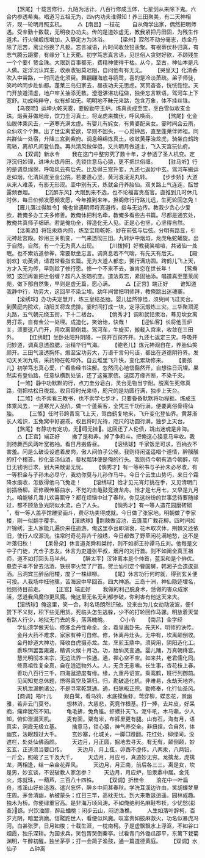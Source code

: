<!-- { "loadSidebar": true } -->
　　【煞尾】十载苦修行，九陌为活计。八百行修成玉体，七星剑从来除下鬼。六合内参透希夷。唱道习五祖无为，四内功夫谁得知！养三田聚美，有二天神相济，现一轮明月照玄机。
　　△【南吕】一枝花
　　自从俺学出家，偶然把明师遇。受辛勤十数载，无明夜办功夫。传的是道妙虚无，教我紧把丹田固，为残生作道术。行火候煅炼增加，入静定方为沐浴。
　　【梁州】寂然不动分毫志，炼金丹除了厄苦，离尘俗换了凡躯。忘言减语，片时间收敛铅汞聚。有根蒂伏朴归真，有志气腾云蹑雾，有缘分飞上天衢。初学笃志真言语，见世俗人贪财好欲，不顾残生一个个要亻赞金珠。大限到百事都无，费精神使得干枯。从今，至古，神仙本是凡人做。定浮沉认宾主，收汞收铅莫迟阻，自问他有有无无。
　　【哭皇天】化清香吹入中霄路，一时间造化须臾。舞翩翩海底寻鸥鹭，喜的是冷淡萧疏。弟子师徒，笑吟吟同步赴仙都。蓬莱三岛归家去，昼夜功夫无思虑。冥冥杳杳，恍恍惚惚。天门开放道清虚，地户牢关抽添无数。澄澄湛湛功程做，独坐忘言默语，驾河车上下宽舒。功成纯粹守，似有却如无。明明地不昧元来路，包含万象，体不挂丝铢。
　　【乌夜啼】运坤火乾天雾，要殷勤守玉炉。炼真汞成至宝，烹白雪似收支金珠。煅黄芽做地母，饮刀圭习真土。将龙虎来擒伏，呼风唤雨。
　　【煞尾】化金仙脱体乘风去，一道寒光满太虚。有婴儿有姹女，有黄婆配亲女。霎时间会云雨，众仙欢个个舞。出了世尘离爱欲，早则不回头，一心觅钟吕，直至蓬莱伴师祖。同共群仙一处宿，升降三宫到紫府。调息绵绵炼真土，收敛黄芽治龙虎，骑坐白鹤跨鸾辂，离却凡间登仙路。再共清风做伴侣，又共明月做道主，飞入天宫玩仙府。
　　△【双调】新水令
　　我在这门中整穷究了数十年，才参透了圣人机变。定浮沉归妙理，进坤火炼丹田。先锁住意马心猿，更不把世俗缠。
　　【驻马听】行的是调息绵绵，呼吸风云有后先。比及得三宫升变，九还七返妙中玄。驾河车搬运走如烟，化清风直至金公院。若要道心坚，黄河浪滚泥丸转。
　　【步步娇】大道从来人难羡，有影无形现。壶中别有天，炼就金丹养胎仙。双关路上气连连，酝甘露频吞烟。
　　【沉醉东风】大限到来不选，也不论福富贵高官。直推到几时休几时休，每日价频发愿频发愿，今年推到来年。担阁修行行路儿远，生死轮回怎免！
　　【雁儿落过得胜令】俺也曾遇明师将真道传，指与无边传。教我少贪心少爱欲，教俺多办工夫多修善。教俺休把利名牵，教俺多看些古书篇。尽都是通玄处，教俺共真师子细研。若是俺功全，得造化无人见。正是心也坚，心坚得自然。
　　【沽美酒】将铅汞鼎内煎，炼至宝用乾乾，妙在前弦与后弦。分明有路显，引元神赴宫殿。妙用三关机变，一气来透彻三田。九转炉中烟焰，龙虎龟蛇蟠旋。出于自然，自然，有一个无为真人出现。
　　【川拨掉】好教我笑喧喧，共诸仙一处眠。也不索访道参禅，常要默坐忘言。调真息若不气喘，有先天有后天。
　　【殿前欢】劝英贤，请君常看指玄篇。无为大道人都恋，要行满功圆。跨鹤儿飞上天，方才入无为传，早则趁了修行愿。修一个不来不去，谁肯恋在世长年！
　　【鸳鸯煞】这回再谁把世俗缠？超凡入圣随机变。道法双忘，紧固抽添。唱道真至蓬莱阆苑，做下部自然集，早则是虚无篇，愿心满。
　　△【正宫】端正好
　　谁知道我静中行，功劳大，这回早不染尘埃。幼年间曾把明师拜，教俺跳出迷魂寨。
　　【滚绣球】办功夫定慧开，炼三皇结圣胎。婴儿猛然惊怪，须臾间飞过灵台。到黄庭内院欢，动阳关将龙虎排。霎时间打成一块，定浮沉煅炼三灾。三华聚顶泥丸路，五气朝元绕玉街，下十二楼台。
　　【倘秀才】调和就铅汞冶，蓦见坎女离男打乖，自有金公一处埋。成造化，笑诒诒，快哉！
　　【迎仙客】长将他玉炉关，须要这八门开，用坎离颠倒栽。驾河车，牛旋买，搬载入宫来，收敛在三田外。
　　【红绣鞋】坐卧处阳升阴降，一窍开百窍齐开。九还七返定三灾。呼吸开归妙道，调真息透盈腮，治精华归气海。
　　【鲍老儿】炼元神观自在，养胎仙笑颜开。三田气滚透胸怀。煅至宝功劳大，万语千言句句该，都出在道德阴符界。发动天关润九垓，采药物在乾坤外。自云堆里飞升快，变化累劫修来。
　　【耍孩儿】初学笃志真心爱，广看些经书注解。忽然间心地悟豁然开，自想往日沉埋。果然实有登仙路，任意纵横到处该，还了这冤家债。这回万缘齐断，不染千灾。
　　【一煞】静中功默默的行，点刀圭分皂白，灵台无物当宁耐。脱离生死修真路，倒把枯松日夜栽。权且将时光来待，咫尺的是功圆行满，独步上天台。
　　【二煞】也不索看三教书，也不索学七步才，只要昏昏默默将功程捱。炼成玉体乘风去，一道寒光入圣阶。做一个蓬莱客，全凭三千功行满，便要离俗骨得仙胎。
　　【三煞】任时节跨青鸾飞上天，驾白鹤复地来，飞升变化登仙界。黄芽渐长人难识，玉兔窝中好避乖。权且将时光待，咫尺的功圆行满，独步上天台。
　　【煞尾】有静功有定功，无碍无挂。这回还了人伦债，跳出迷魂是非海。
　　△【正宫】端正好
　　撇了是和非。掉了争和斗。把俺这心猿意马牢收。我则待舞西风两叶宽袍袖。看日月搬昏昼。
　　【滚绣球】千家饭足可求，百衲衣不害羞。问是么破设设遮着皮肉，傲人间伯子公侯。我则待闲遥遥唱个道情，醉醺醺的打个稽首。抄化圣汤仙酒，藜杖瓢钵便是俺的行头。我则待今朝有酒今朝醉，明日无钱明日求，到大来散诞无忧。
　　【倘秀才】有一等积书与子孙未必尽收，有一等积金与子孙未必尽守，我劝你莫与儿孙作马牛。今日个云生山势巧，来日个霜降水痕收，怎敖得他乌飞兔走！
　　【滚绣球】恰才见元宵灯挑在手，又见清明门前插杨柳。正修禊传觞曲水，不觉的击黾鼓竞渡龙舟。恰才是七月七，又早是九月九。咱能够几番儿欢喜厮守？都在烦恼中过了春秋。你见这纷纷的世事恁待要随缘过，都不顾急急光阴似水流，白了人头。
　　【倘秀才】有一等人造花园磨砖砌，有一等人盖亭馆雕梁画斗，费尽功夫得成就。今日做了张家地，明朝做了李家楼，刚一似翻手覆手。
　　【滚绣球】荆棘做沼池，去篷蒿广栽花柳。四时间如开锦绣，主人家能几遍价来往追游。俺这里亭台即渐衰，花木取次休，荆棘又还依旧，使行人叹源流。往常时奇花异卉千般绣，今日都做了野草闲花满地愁，这不是叶落归秋！
　　【呆骨朵】休言道尧舜和桀纣，则不如郝王孙谭马丘刘。他每是文中子门徒，亢仓子志友。休言为吏道张平叔，烟月的刘行首。则不如阐全真王祖师，道不如打回头马半州。
　　【醉太平】汉钟离本是个帅首，蓝采和是个俳优。悬壶子本不曾去沽酒，铁拐李火焚了尸首。贺兰仙引定个曹国舅，韩湘子会造逡巡酒。吕洞宾三醉岳阳楼，度了一株绿柳。
　　【尾】休言功行何时就，得到玄关便可投。人我场中枉驰骤，苦海波中早回首。四大神游。三岛十洲，神仙隐迹埋名，他则待目前走。
　　【正宫】端正好
　　我做的利己脱身术，恁做的害众成家活，恁道我风魔你更风魔。俺这里无名无利都参破，你利害有他这天来大。
　　【滚绣球】俺这里，笑一合，利名场朗然识破。没来由为儿女劫动波波，便亻赞下不义财，积下些无用货。死临头怎生逃躲，少不的打轮回作马骡。明放着天堂有路人行少，地狱无门去的多，落落魄魄。
　　○小令
　　【南吕】金字经
　　学仙须学做天仙，修炼金丹性命全。全，羲皇画卦先。先天К，明师的诀传。
　　金丹大药不难求，家家有种可自修。修，休离丹灶头。无中有，坎离颠倒收。
　　金丹妙道大神功，降收白虎摄赤龙。龙，烹煎玉鼎中。须臾用，阴阳造化工。
　　黍珠饵罢罢雍雍，精调火候十月功。功，胎仙灵变通。婴儿踊，万真朝绛宫。
　　慧光明彻本来宗，无边法界一性通。通，禅心空不空。如来共，老君儒化同。
　　修真祖性复全真，自在逍遥物外人。人，无贪无恚嗔。长生事，杏花枝上春。
　　善功八百行三千，四海遨游度有缘。缘，九重丹诏宣。乘鸾鹤，班行列御前。
　　见闻知觉总休题，悟得真空及第归。归，勘破造化机。非难易，永劫天地齐。
　　天机泄漏勉诸公，不是寻常乾慧通。通，扫除皈正宗。勤修奉，化行仙圣风。
　　【商调】梧叶儿
　　观白鹭，看乌鸦，水底摸鱼虾。莺穿柳，蝶恋花，景幽雅，若非云门莫夸。
　　想林济，大慈悲，究竟作根基。打一捧，去片皮，好呆痴，痛痒犹然不知。
　　龟毛拂，兔角锥。虾蟆扑天飞。泥牛吼，木马嘶，少人知，俯仰泄漏天机。
　　麦有面，粟有米，布裤里更有腿。山有石，海有月，语真实，洞霞无极立基。
　　擒意马，锁心猿，神气养交全。非扭捏，合自然，体幽玄，法眼超过大千。
　　玄妙塞，化城关，一脚□蹬翻。花红处，柳绿间，没遮栏，处处仙佛面颜。
　　天边月，月正圆，掘地去寻天。有无有，颠倒颠，妙玄玄，正道须当要口传。
　　天边月，月上弦，卯酉不虚传。八两汞，八两铅，一斤全，照破了三千及大千。
　　天边月，月应弓，真道妙无穷。龙擒龙，虎擒龙，两相逢，结一朵金花弄风。
　　天边月，月正南，前后各三三。离是女，坎是男，妙玄谈，不说破教人家怎参？
　　天边月，月应炉，铅汞鼎中居。金凭火，炼就珠，一葫芦，三百八十四铢。
　　【双调】折桂令
　　浪花中一叶扁舟，拣溪山好处追游。遣兴忘怀，醉乡中间甚春秋。学洗耳溪边许由，笑胡蝶梦里庄周。茅舍清幽，衲被蒙头；红日三竿，高枕无忧。到大来散诞逍遥。园林成趣。独木为桥。你便绿重官高。是非海万顷风涛。不如俺绝利名麻鞋布袄，少忧愁{髟查}绦。兴饮浊醪，醉赴蟠桃；闲步云山，闷访渔樵。
　　人生如落叶辞柯，百岁光阴，暗里消磨。信蹉跎世人，看便似风魔。叹富贵如披麻救火，功名似暴虎冯河。白甚张罗，日月如梭；十载生涯，一枕南柯。子是虚飘飘水上浮沤，不如谷口烟霞，独乐深耕。为国求兵，笑包胥哭倒秦亭。试看青门外锄瓜邵平，东篱下栽菊渊明，午醉初醒，独坐茅亭；打一会简子渔鼓，通一篇道德黄庭。
　　【双调】水仙子
　　△钟离
